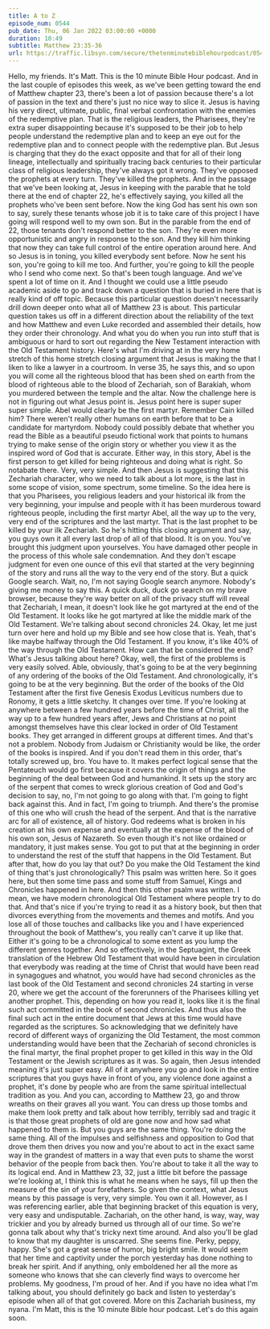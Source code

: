 ```yaml
---
title: A to Z
episode_num: 0544
pub_date: Thu, 06 Jan 2022 03:00:00 +0000
duration: 10:49
subtitle: Matthew 23:35-36
url: https://traffic.libsyn.com/secure/thetenminutebiblehourpodcast/0544_-_A_to_Z.mp3
---
```


 Hello, my friends. It's Matt. This is the 10 minute Bible Hour podcast. And in the last couple of episodes this week, as we've been getting toward the end of Matthew chapter 23, there's been a lot of passion because there's a lot of passion in the text and there's just no nice way to slice it. Jesus is having his very direct, ultimate, public, final verbal confrontation with the enemies of the redemptive plan. That is the religious leaders, the Pharisees, they're extra super disappointing because it's supposed to be their job to help people understand the redemptive plan and to keep an eye out for the redemptive plan and to connect people with the redemptive plan. But Jesus is charging that they do the exact opposite and that for all of their long lineage, intellectually and spiritually tracing back centuries to their particular class of religious leadership, they've always got it wrong. They've opposed the prophets at every turn. They've killed the prophets. And in the passage that we've been looking at, Jesus in keeping with the parable that he told there at the end of chapter 22, he's effectively saying, you killed all the prophets who've been sent before. Now the king God has sent his own son to say, surely these tenants whose job it is to take care of this project I have going will respond well to my own son. But in the parable from the end of 22, those tenants don't respond better to the son. They're even more opportunistic and angry in response to the son. And they kill him thinking that now they can take full control of the entire operation around here. And so Jesus is in toning, you killed everybody sent before. Now he sent his son, you're going to kill me too. And further, you're going to kill the people who I send who come next. So that's been tough language. And we've spent a lot of time on it. And I thought we could use a little pseudo academic aside to go and track down a question that is buried in here that is really kind of off topic. Because this particular question doesn't necessarily drill down deeper onto what all of Matthew 23 is about. This particular question takes us off in a different direction about the reliability of the text and how Matthew and even Luke recorded and assembled their details, how they order their chronology. And what you do when you run into stuff that is ambiguous or hard to sort out regarding the New Testament interaction with the Old Testament history. Here's what I'm driving at in the very home stretch of this home stretch closing argument that Jesus is making the that I liken to like a lawyer in a courtroom. In verse 35, he says this, and so upon you will come all the righteous blood that has been shed on earth from the blood of righteous able to the blood of Zechariah, son of Barakiah, whom you murdered between the temple and the altar. Now the challenge here is not in figuring out what Jesus point is. Jesus point here is super super super simple. Abel would clearly be the first martyr. Remember Cain killed him? There weren't really other humans on earth before that to be a candidate for martyrdom. Nobody could possibly debate that whether you read the Bible as a beautiful pseudo fictional work that points to humans trying to make sense of the origin story or whether you view it as the inspired word of God that is accurate. Either way, in this story, Abel is the first person to get killed for being righteous and doing what is right. So notabate there. Very, very simple. And then Jesus is suggesting that this Zechariah character, who we need to talk about a lot more, is the last in some scope of vision, some spectrum, some timeline. So the idea here is that you Pharisees, you religious leaders and your historical ilk from the very beginning, your impulse and people with it has been murderous toward righteous people, including the first martyr Abel, all the way up to the very, very end of the scriptures and the last martyr. That is the last prophet to be killed by your ilk Zechariah. So he's hitting this closing argument and say, you guys own it all every last drop of all of that blood. It is on you. You've brought this judgment upon yourselves. You have damaged other people in the process of this whole sale condemnation. And they don't escape judgment for even one ounce of this evil that started at the very beginning of the story and runs all the way to the very end of the story. But a quick Google search. Wait, no, I'm not saying Google search anymore. Nobody's giving me money to say this. A quick duck, duck go search on my brave browser, because they're way better on all of the privacy stuff will reveal that Zechariah, I mean, it doesn't look like he got martyred at the end of the Old Testament. It looks like he got martyred at like the middle mark of the Old Testament. We're talking about second chronicles 24. Okay, let me just turn over here and hold up my Bible and see how close that is. Yeah, that's like maybe halfway through the Old Testament. If you know, it's like 40% of the way through the Old Testament. How can that be considered the end? What's Jesus talking about here? Okay, well, the first of the problems is very easily solved. Able, obviously, that's going to be at the very beginning of any ordering of the books of the Old Testament. And chronologically, it's going to be at the very beginning. But the order of the books of the Old Testament after the first five Genesis Exodus Leviticus numbers due to Ronomy, it gets a little sketchy. It changes over time. If you're looking at anywhere between a few hundred years before the time of Christ, all the way up to a few hundred years after, Jews and Christians at no point amongst themselves have this clear locked in order of Old Testament books. They get arranged in different groups at different times. And that's not a problem. Nobody from Judaism or Christianity would be like, the order of the books is inspired. And if you don't read them in this order, that's totally screwed up, bro. You have to. It makes perfect logical sense that the Pentateuch would go first because it covers the origin of things and the beginning of the deal between God and humankind. It sets up the story arc of the serpent that comes to wreck glorious creation of God and God's decision to say, no, I'm not going to go along with that. I'm going to fight back against this. And in fact, I'm going to triumph. And there's the promise of this one who will crush the head of the serpent. And that is the narrative arc for all of existence, all of history. God redeems what is broken in his creation at his own expense and eventually at the expense of the blood of his own son, Jesus of Nazareth. So even though it's not like ordained or mandatory, it just makes sense. You got to put that at the beginning in order to understand the rest of the stuff that happens in the Old Testament. But after that, how do you lay that out? Do you make the Old Testament the kind of thing that's just chronologically? This psalm was written here. So it goes here, but then some time pass and some stuff from Samuel, Kings and Chronicles happened in here. And then this other psalm was written. I mean, we have modern chronological Old Testament where people try to do that. And that's nice if you're trying to read it as a history book, but then that divorces everything from the movements and themes and motifs. And you lose all of those touches and callbacks like you and I have experienced throughout the book of Matthew's, you really can't carve it up like that. Either it's going to be a chronological to some extent as you lump the different genres together. And so effectively, in the Septuagint, the Greek translation of the Hebrew Old Testament that would have been in circulation that everybody was reading at the time of Christ that would have been read in synagogues and whatnot, you would have had second chronicles as the last book of the Old Testament and second chronicles 24 starting in verse 20, where we get the account of the forerunners of the Pharisees killing yet another prophet. This, depending on how you read it, looks like it is the final such act committed in the book of second chronicles. And thus also the final such act in the entire document that Jews at this time would have regarded as the scriptures. So acknowledging that we definitely have record of different ways of organizing the Old Testament, the most common understanding would have been that the Zechariah of second chronicles is the final martyr, the final prophet proper to get killed in this way in the Old Testament or the Jewish scriptures as it was. So again, then Jesus intended meaning it's just super easy. All of it anywhere you go and look in the entire scriptures that you guys have in front of you, any violence done against a prophet, it's done by people who are from the same spiritual intellectual tradition as you. And you can, according to Matthew 23, go and throw wreaths on their graves all you want. You can dress up those tombs and make them look pretty and talk about how terribly, terribly sad and tragic it is that those great prophets of old are gone now and how sad what happened to them is. But you guys are the same thing. You're doing the same thing. All of the impulses and selfishness and opposition to God that drove them then drives you now and you're about to act in the exact same way in the grandest of matters in a way that even puts to shame the worst behavior of the people from back then. You're about to take it all the way to its logical end. And in Matthew 23, 32, just a little bit before the passage we're looking at, I think this is what he means when he says, fill up then the measure of the sin of your forefathers. So given the context, what Jesus means by this passage is very, very simple. You own it all. However, as I was referencing earlier, able that beginning bracket of this equation is very, very easy and undisputable. Zachariah, on the other hand, is way, way, way trickier and you by already burned us through all of our time. So we're gonna talk about why that's tricky next time around. And also you'll be glad to know that my daughter is unscarred. She seems fine. Perky, peppy, happy. She's got a great sense of humor, big bright smile. It would seem that her time and captivity under the porch yesterday has done nothing to break her spirit. And if anything, only emboldened her all the more as someone who knows that she can cleverly find ways to overcome her problems. My goodness, I'm proud of her. And if you have no idea what I'm talking about, you should definitely go back and listen to yesterday's episode when all of that got covered. More on this Zachariah business, my nyana. I'm Matt, this is the 10 minute Bible hour podcast. Let's do this again soon.